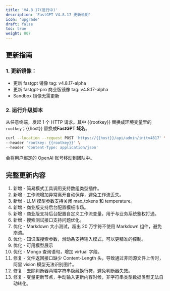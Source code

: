 ```yaml
---
title: 'V4.8.17(进行中)'
description: 'FastGPT V4.8.17 更新说明'
icon: 'upgrade'
draft: false
toc: true
weight: 807
---
```


## 更新指南

### 1. 更新镜像：

- 更新 fastgpt 镜像 tag: v4.8.17-alpha
- 更新 fastgpt-pro 商业版镜像 tag: v4.8.17-alpha
- Sandbox 镜像无需更新


### 2. 运行升级脚本

从任意终端，发起 1 个 HTTP 请求。其中 {{rootkey}} 替换成环境变量里的 `rootkey`；{{host}} 替换成**FastGPT 域名**。

```bash
curl --location --request POST 'https://{{host}}/api/admin/initv4817' \
--header 'rootkey: {{rootkey}}' \
--header 'Content-Type: application/json'
```

会将用户绑定的 OpenAI 账号移动到团队中。

## 完整更新内容

1. 新增 - 简易模式工具调用支持数组类型插件。
2. 新增 - 工作流增加异常离开自动保存，避免工作流丢失。
3. 新增 - LLM 模型参数支持关闭 max_tokens 和 temperature。
4. 新增 - 商业版支持后台配置模板市场。
5. 新增 - 商业版支持后台配置自定义工作流变量，用于与业务系统鉴权打通。
6. 新增 - 搜索测试接口支持问题优化。
7. 优化 - Markdown 大小测试，超出 20 万字符不使用 Markdown 组件，避免崩溃。
8. 优化 - 知识库搜索参数，滑动条支持输入模式，可以更精准的控制。
9. 优化 - 可用模型展示
10. 优化 - Mongo 查询语句，增加 virtual 字段。
11. 修复 - 文件返回接口缺少 Content-Length 头，导致通过非同源文件上传时，阿里 vision 模型无法识别图片。
12. 修复 - 去除判断器两端字符串隐藏换行符，避免判断器失效。
13. 修复 - 变量更新节点，手动输入更新内容时候，非字符串类型数据类型无法自动转化。